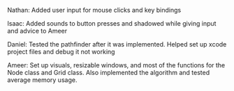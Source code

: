 Nathan:
Added user input for mouse clicks and key bindings

Isaac:
Added sounds to button presses and shadowed 
while giving input and advice to Ameer

Daniel:
Tested the pathfinder after it was implemented. 
Helped set up xcode project files and debug
it not working

Ameer:
Set up visuals, resizable windows, and most
of the functions for the Node class and Grid class.
Also implemented the algorithm and tested average
memory usage.

